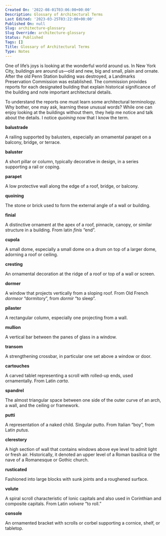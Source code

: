 ```yaml
---
Created On: '2022-08-01T03:06:00+00:00'
Description: Glossary of Architectural Terms
Last Edited: '2023-03-25T03:22:00+00:00'
Published On: null
Slug: architecture-glossary
Slug Override: architecture-glossary
Status: Published
Tags: []
Title: Glossary of Architectural Terms
Type: Notes
---
```

<p>One of life’s joys is looking at the wonderful world around us. In New York City, buildings are around us—old and new, big and small, plain and ornate. After the old Penn Station building was destroyed, a Landmarks Preservation Commission was established. The commission provides reports for each designated building that explain historical significance of the building and note important architectural details.</p>
<p>To understand the reports one must learn some architectural terminology. Why bother, one may ask, learning these unusual words? While one can enjoy looking at the buildings without them, they help me notice and talk about the details. I notice <em>quoining</em> now that I know the term.</p>
<p><strong>balustrade</strong></p>
<p>A railing supported by balusters, especially an ornamental parapet on a balcony, bridge, or terrace.</p>
<p><strong>baluster</strong></p>
<p>A short pillar or column, typically decorative in design, in a series supporting a rail or coping.</p>
<p><strong>parapet</strong></p>
<p>A low protective wall along the edge of a roof, bridge, or balcony.</p>
<p><strong>quoining</strong></p>
<p>The stone or brick used to form the external angle of a wall or building.</p>
<p><strong>finial</strong></p>
<p>A distinctive ornament at the apex of a roof, pinnacle, canopy, or similar structure in a building. From latin <em>finis</em> “end”.</p>
<p><strong>cupola</strong></p>
<p>A small dome, especially a small dome on a drum on top of a larger dome, adorning a roof or ceiling.</p>
<p><strong>cresting</strong></p>
<p>An ornamental decoration at the ridge of a roof or top of a wall or screen.</p>
<p><strong>dormer</strong></p>
<p>A window that projects vertically from a sloping roof. From Old French <em>dormeor</em> “dormitory”, from <em>dormir</em> “to sleep”.</p>
<p><strong>pilaster</strong></p>
<p>A rectangular column, especially one projecting from a wall.</p>
<p><strong>mullion</strong></p>
<p>A vertical bar between the panes of glass in a window.</p>
<p><strong>transom</strong></p>
<p>A strengthening crossbar, in particular one set above a window or door.</p>
<p><strong>cartouches</strong></p>
<p>A carved tablet representing a scroll with rolled-up ends, used ornamentally. From Latin <em>carta</em>.</p>
<p><strong>spandrel</strong></p>
<p>The almost triangular space between one side of the outer curve of an arch, a wall, and the ceiling or framework.</p>
<p><strong>putti</strong></p>
<p>A representation of a naked child. Singular putto. From Italian “boy”, from Latin <em>putus</em>.</p>
<p><strong>clerestory</strong></p>
<p>A high section of wall that contains windows above eye level to admit light or fresh air. Historically, it denoted an upper level of a Roman basilica or the nave of a Romanesque or Gothic church.</p>
<p><strong>rusticated</strong></p>
<p>Fashioned into large blocks with sunk joints and a roughened surface.</p>
<p><strong>volute</strong></p>
<p>A spiral scroll characteristic of Ionic capitals and also used in Corinthian and composite capitals. From Latin <em>volvere</em> “to roll.”</p>
<p><strong>console</strong></p>
<p>An ornamented bracket with scrolls or corbel supporting a cornice, shelf, or tabletop.</p>
